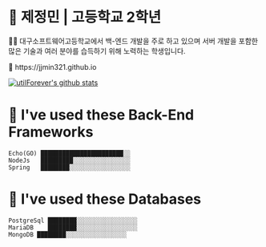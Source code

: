 # 🚀 제정민 | 고등학교 2학년
<p>👨‍🎓 대구소프트웨어고등학교에서 백-엔드 개발을 주로 하고 있으며 서버 개발을 포함한 많은 기술과 여러 분야를 습득하기 위해 노력하는 학생입니다.</p>
📃 https://jjmin321.github.io

[![utilForever's github stats](https://github-readme-stats.vercel.app/api?username=utilForever&show_icons=true&hide_border=true)](https://github.com/utilForever)
 
 
# 📖 I've used these Back-End Frameworks
```text
Echo(GO) ███████████████████████░░   
NodeJs   █████████░░░░░░░░░░░░░░░░
Spring   ████████░░░░░░░░░░░░░░░░░   
```

# 📑 I've used these Databases
```text
PostgreSql ████████░░░░░░░░░░░░░░░░░   
MariaDB    ████████░░░░░░░░░░░░░░░░░   
MongoDB ████████░░░░░░░░░░░░░░░░░   
```



